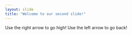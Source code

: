 ```yaml
---
layout: slide
title: "Welcome to our second slide!"
---
```

Use the right arrow to go high!
Use the left arrow to go back!